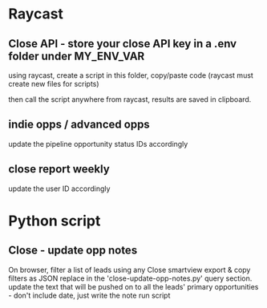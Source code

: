 # Raycast
## Close API - store your close API key in a .env folder under MY_ENV_VAR
using raycast, create a script in this folder, copy/paste code (raycast must create new files for scripts)

then call the script anywhere from raycast, results are saved in clipboard.
## indie opps / advanced opps
update the pipeline opportunity status IDs accordingly

## close report weekly
update the user ID accordingly

# Python script
## Close - update opp notes
On browser, filter a list of leads using any Close smartview
export & copy filters as JSON
replace in the 'close-update-opp-notes.py' query section.
update the text that will be pushed on to all the leads' primary opportunities - don't include date, just write the note
run script
